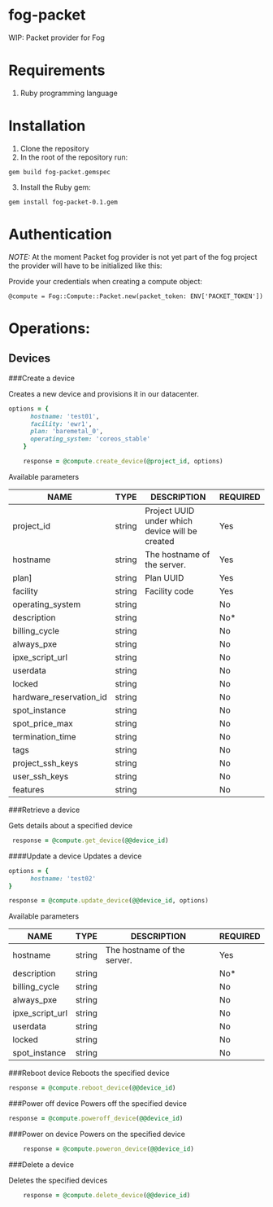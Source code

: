 # fog-packet
WIP: Packet provider for Fog

# Requirements 

1. Ruby programming language

# Installation

1. Clone the repository
2. In the root of the repository run:

```
gem build fog-packet.gemspec 
```

3. Install the Ruby gem:

```
gem install fog-packet-0.1.gem 
```  

# Authentication 
*NOTE:* At the moment Packet fog provider is not yet part of the fog project the provider will have to be initialized like this:

Provide your credentials when creating a compute object:

```
@compute = Fog::Compute::Packet.new(packet_token: ENV['PACKET_TOKEN'])
```  

# Operations:

## Devices

###Create a device

Creates a new device and provisions it in our datacenter. 

```ruby
options = {
      hostname: 'test01',
      facility: 'ewr1',
      plan: 'baremetal_0',
      operating_system: 'coreos_stable'
    }

    response = @compute.create_device(@project_id, options)
```

Available parameters

| NAME| TYPE | DESCRIPTION | REQUIRED |
|---|---|---|---|
| project_id | string | 	Project UUID  under which device will be created| Yes |
| hostname | string | The hostname of the server. | Yes |
| plan] | string | Plan UUID| Yes |
| facility | string | Facility code | Yes |
| operating_system | string || No |
| description | string | | No* |
| billing_cycle | string | | No |
| always_pxe | string | | No |
| ipxe_script_url | string | | No |
| userdata | string | | No |
| locked | string | | No |
| hardware_reservation_id | string | | No |
| spot_instance | string | | No |
| spot_price_max | string | | No |
| termination_time | string | | No |
| tags | string | | No |
| project_ssh_keys | string | | No |
| user_ssh_keys | string | | No |
| features | string | | No |

###Retrieve a device

Gets details about a specified device

```ruby
 response = @compute.get_device(@@device_id)
```

####Update a device
Updates a device
```ruby
options = {
      hostname: 'test02'
}

response = @compute.update_device(@@device_id, options)
```

Available parameters

| NAME| TYPE | DESCRIPTION | REQUIRED |
|---|---|---|---|
| hostname | string | The hostname of the server. | Yes |
| description | string | | No* |
| billing_cycle | string | | No |
| always_pxe | string | | No |
| ipxe_script_url | string | | No |
| userdata | string | | No |
| locked | string | | No |
| spot_instance | string | | No |

###Reboot device
Reboots the specified device

```ruby
response = @compute.reboot_device(@@device_id)
```

###Power off device
Powers off the specified device

```ruby
response = @compute.poweroff_device(@@device_id)
```

###Power on device
Powers on the specified device

```ruby
    response = @compute.poweron_device(@@device_id)

```

###Delete a device

Deletes the specified devices

```ruby
    response = @compute.delete_device(@@device_id)
```